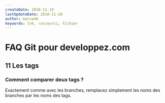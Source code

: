 ```yaml
---
createDate: 2018-11-19
lastUpdateDate: 2018-11-20
author: marco46
keywords: lnk, raccourci, fichier
---
```


# FAQ Git pour developpez.com

## 11 Les tags

### Comment comparer deux tags ?

Exactement comme avec les branches, remplacez simplement les noms des branches par les noms des tags.
